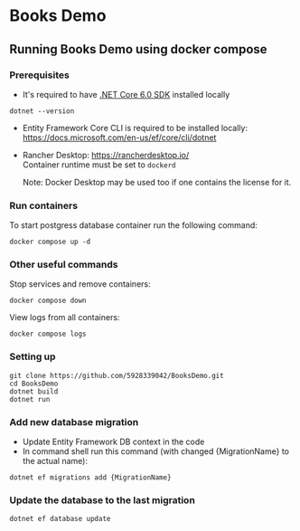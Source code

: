 # Books Demo

## Running Books Demo using docker compose

### Prerequisites

* It's required to have [.NET Core 6.0 SDK](https://dotnet.microsoft.com/en-us/download/dotnet/6.0) installed locally<br>
```
dotnet --version
```
* Entity Framework Core CLI is required to be installed locally: https://docs.microsoft.com/en-us/ef/core/cli/dotnet
* Rancher Desktop: https://rancherdesktop.io/<br>
  Container runtime must be set to `dockerd`

  Note: Docker Desktop may be used too if one contains the license for it.

### Run containers


To start postgress database container run the following command:

```
docker compose up -d
```

### Other useful commands

Stop services and remove containers:
```
docker compose down
```

View logs from all containers:
```
docker compose logs
```

### Setting up

```shell
git clone https://github.com/5928339042/BooksDemo.git
cd BooksDemo
dotnet build
dotnet run
```

### Add new database migration

* Update Entity Framework DB context in the code
* In command shell run this command (with changed {MigrationName} to the actual name):
```
dotnet ef migrations add {MigrationName}
```

### Update the database to the last migration

```
dotnet ef database update
```

